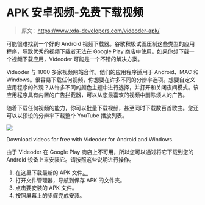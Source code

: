 # APK 安卓视频-免费下载视频

> 原文：<https://www.xda-developers.com/videoder-apk/>

可能很难找到一个好的 Android 视频下载器。谷歌积极试图压制这些类型的应用程序，导致优秀的视频下载者无法在 Google Play 商店中使用。如果你想下载一个视频下载应用，Videoder 可能是一个不错的解决方案。

Videoder 与 1000 多家视频网站合作。他们的应用程序适用于 Android、MAC 和 Windows。很容易下载任何视频，你想要在许多不同的分辨率选项。想要自定义应用程序的外观？从许多不同的颜色主题中进行选择，并打开和关闭夜间模式。该应用程序具有内置的广告拦截器，可以从您最喜欢的视频中删除烦人的广告。

随着下载任何视频的能力，你可以批量下载视频，甚至同时下载数百首歌曲。您还可以以预设的分辨率下载整个 YouTube 播放列表。

 <picture>![](img/a59db0683f9e8d8eaac966383f7179ae.png)</picture> 

Download videos for free with Videoder for Android and Windows.

由于 Videoder 在 Google Play 商店上不可用，所以您可以通过将它下载到您的 Android 设备上来安装它。请按照这些说明进行操作。

1.  在这里下载最新的 APK 文件[。](https://www.videoder.com/)
2.  打开文件管理器，导航到保存 APK 的文件夹。
3.  点击要安装的 APK 文件。
4.  按照屏幕上的步骤完成安装。